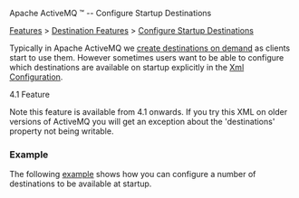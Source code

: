 Apache ActiveMQ ™ -- Configure Startup Destinations 

[Features](features.html) > [Destination Features](destination-features.html) > [Configure Startup Destinations](configure-startup-destinations.html)


Typically in Apache ActiveMQ we [create destinations on demand](how-do-i-create-new-destinations.html) as clients start to use them. However sometimes users want to be able to configure which destinations are available on startup explicitly in the [Xml Configuration](xml-configuration.html).

4.1 Feature

Note this feature is available from 4.1 onwards. If you try this XML on older versions of ActiveMQ you will get an exception about the 'destinations' property not being writable.

### Example

The following [example](http://svn.apache.org/repos/asf/incubator/activemq/trunk/activemq-core/src/test/resources/org/apache/activemq/broker/destinations-on-start.xml) shows how you can configure a number of destinations to be available at startup. <broker xmlns="http://activemq.apache.org/schema/core"> <destinations> <queue physicalName="FOO.BAR" /> <topic physicalName="SOME.TOPIC" /> </destinations> </broker>


